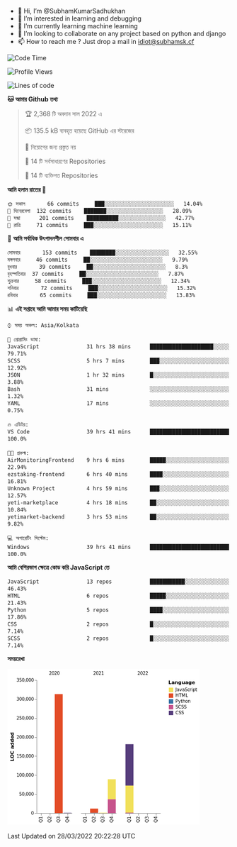 - 👋 Hi, I’m @SubhamKumarSadhukhan
- 👀 I’m interested in learning and debugging
- 🌱 I’m currently learning machine learning
- 💞️ I’m looking to collaborate on any project based on python and django
- 📫 How to reach me ?
      Just drop a mail in idiot@subhamsk.cf

<!---
SubhamKumarSadhukhan/SubhamKumarSadhukhan is a ✨ special ✨ repository because its `README.md` (this file) appears on your GitHub profile.
You can click the Preview link to take a look at your changes.
--->


<!--START_SECTION:waka-->
![Code Time](http://img.shields.io/badge/Code%20Time-353%20hrs%2015%20mins-blue)

![Profile Views](http://img.shields.io/badge/%E0%A6%AA%E0%A7%8D%E0%A6%B0%E0%A7%8B%E0%A6%AB%E0%A6%BE%E0%A6%87%E0%A6%B2%20%E0%A6%A6%E0%A6%B0%E0%A7%8D%E0%A6%B6%E0%A6%A8-2-blue)

![Lines of code](https://img.shields.io/badge/%E0%A6%B9%E0%A7%8D%E0%A6%AF%E0%A6%BE%E0%A6%B2%E0%A7%8B%20%E0%A6%93%E0%A6%AF%E0%A6%BC%E0%A6%BE%E0%A6%B0%E0%A7%8D%E0%A6%B2%E0%A7%8D%E0%A6%A1%20%E0%A6%A5%E0%A7%87%E0%A6%95%E0%A7%87%20%E0%A6%86%E0%A6%AE%E0%A6%BF%20%E0%A6%B2%E0%A6%BF%E0%A6%96%E0%A7%87%E0%A6%9B%E0%A6%BF-597%20Thousand%20%E0%A6%95%E0%A7%8B%E0%A6%A1%E0%A7%87%E0%A6%B0%20%E0%A6%B2%E0%A6%BE%E0%A6%87%E0%A6%A8-blue)

**🐱 আমার Github তথ্য** 

> 🏆 2,368 টি অবদান সাল 2022 এ
 > 
> 📦 135.5 kB ব্যবহৃত হয়েছে GitHub এর স্টরেজের 
 > 
> 🚫 নিয়োগের জন্য প্রস্তুত নয়
 > 
> 📜 14 টি সর্বসাধারণের Repositories 
 > 
> 🔑 14 টি ব্যক্তিগত Repositories  
 > 
**আমি হলাম রাতের 🦉** 

```text
🌞 সকাল       66 commits     ███░░░░░░░░░░░░░░░░░░░░░░   14.04% 
🌆 দিনেরবেলা  132 commits    ███████░░░░░░░░░░░░░░░░░░   28.09% 
🌃 সন্ধা      201 commits    ██████████░░░░░░░░░░░░░░░   42.77% 
🌙 রাত্রি     71 commits     ███░░░░░░░░░░░░░░░░░░░░░░   15.11%

```
📅 **আমি সর্বাধিক উৎপাদনশীল সোমবার এ** 

```text
সোমবার       153 commits    ████████░░░░░░░░░░░░░░░░░   32.55% 
মঙ্গলবার     46 commits     ██░░░░░░░░░░░░░░░░░░░░░░░   9.79% 
বুধবার       39 commits     ██░░░░░░░░░░░░░░░░░░░░░░░   8.3% 
বৃহস্পতিবার  37 commits     ██░░░░░░░░░░░░░░░░░░░░░░░   7.87% 
শুক্রবার     58 commits     ███░░░░░░░░░░░░░░░░░░░░░░   12.34% 
শনিবার       72 commits     ███░░░░░░░░░░░░░░░░░░░░░░   15.32% 
রবিবার       65 commits     ███░░░░░░░░░░░░░░░░░░░░░░   13.83%

```


📊 **এই সপ্তাহে আমি আমার সময় কাটিয়েছি** 

```text
⌚︎ সময় অঞ্চল: Asia/Kolkata

💬 প্রোগ্রামিং ভাষা: 
JavaScript               31 hrs 38 mins      ████████████████████░░░░░   79.71% 
SCSS                     5 hrs 7 mins        ███░░░░░░░░░░░░░░░░░░░░░░   12.92% 
JSON                     1 hr 32 mins        █░░░░░░░░░░░░░░░░░░░░░░░░   3.88% 
Bash                     31 mins             ░░░░░░░░░░░░░░░░░░░░░░░░░   1.32% 
YAML                     17 mins             ░░░░░░░░░░░░░░░░░░░░░░░░░   0.75%

🔥 এডিটর: 
VS Code                  39 hrs 41 mins      █████████████████████████   100.0%

🐱‍💻 প্রকল্ম: 
AirMonitoringFrontend    9 hrs 6 mins        █████░░░░░░░░░░░░░░░░░░░░   22.94% 
ezstaking-frontend       6 hrs 40 mins       ████░░░░░░░░░░░░░░░░░░░░░   16.81% 
Unknown Project          4 hrs 59 mins       ███░░░░░░░░░░░░░░░░░░░░░░   12.57% 
yeti-marketplace         4 hrs 18 mins       ██░░░░░░░░░░░░░░░░░░░░░░░   10.84% 
yetimarket-backend       3 hrs 53 mins       ██░░░░░░░░░░░░░░░░░░░░░░░   9.82%

💻 অপারেটিং সিস্টেম: 
Windows                  39 hrs 41 mins      █████████████████████████   100.0%

```

**আমি বেশিরভাগ ক্ষেত্রে কোড করি JavaScript তে** 

```text
JavaScript               13 repos            ███████████░░░░░░░░░░░░░░   46.43% 
HTML                     6 repos             █████░░░░░░░░░░░░░░░░░░░░   21.43% 
Python                   5 repos             ████░░░░░░░░░░░░░░░░░░░░░   17.86% 
CSS                      2 repos             █░░░░░░░░░░░░░░░░░░░░░░░░   7.14% 
SCSS                     2 repos             █░░░░░░░░░░░░░░░░░░░░░░░░   7.14%

```


**সময়রেখা**

![Chart not found](https://raw.githubusercontent.com/SubhamKumarSadhukhan/SubhamKumarSadhukhan/main/charts/bar_graph.png) 


 Last Updated on 28/03/2022 20:22:28 UTC
<!--END_SECTION:waka-->
